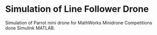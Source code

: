 # Simulation of Line Follower Drone
Simulation of Parrot mini drone for MathWorks Minidrone Competitions done Simulink MATLAB.
